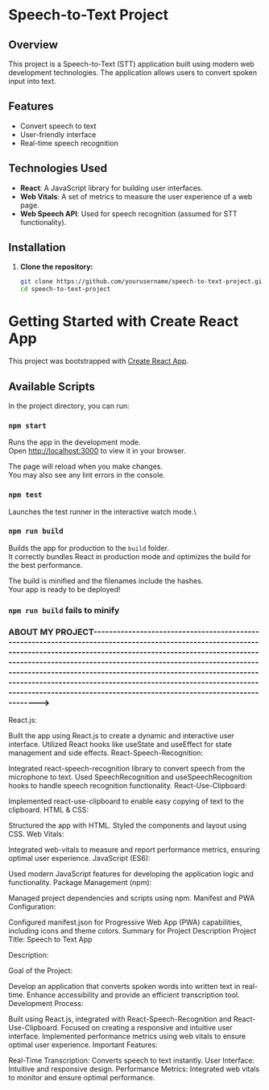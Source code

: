 # Speech-to-Text Project

## Overview

This project is a Speech-to-Text (STT) application built using modern web development technologies. The application allows users to convert spoken input into text.

## Features

- Convert speech to text
- User-friendly interface
- Real-time speech recognition

## Technologies Used

- **React**: A JavaScript library for building user interfaces.
- **Web Vitals**: A set of metrics to measure the user experience of a web page.
- **Web Speech API**: Used for speech recognition (assumed for STT functionality).

## Installation

1. **Clone the repository:**

   ```sh
   git clone https://github.com/yourusername/speech-to-text-project.git
   cd speech-to-text-project

# Getting Started with Create React App

This project was bootstrapped with [Create React App](https://github.com/facebook/create-react-app).

## Available Scripts

In the project directory, you can run:

### `npm start`

Runs the app in the development mode.\
Open [http://localhost:3000](http://localhost:3000) to view it in your browser.

The page will reload when you make changes.\
You may also see any lint errors in the console.

### `npm test`

Launches the test runner in the interactive watch mode.\

### `npm run build`

Builds the app for production to the `build` folder.\
It correctly bundles React in production mode and optimizes the build for the best performance.

The build is minified and the filenames include the hashes.\
Your app is ready to be deployed!


### `npm run build` fails to minify
### ABOUT MY PROJECT--------------------------------------------------------------------------------------------------------------------------------------------------------------------------------------------------------------------------------------------------------------------------------------------------------------------------------------------------------------------------------------------------------------------------------------------------------->

React.js:

Built the app using React.js to create a dynamic and interactive user interface.
Utilized React hooks like useState and useEffect for state management and side effects.
React-Speech-Recognition:

Integrated react-speech-recognition library to convert speech from the microphone to text.
Used SpeechRecognition and useSpeechRecognition hooks to handle speech recognition functionality.
React-Use-Clipboard:

Implemented react-use-clipboard to enable easy copying of text to the clipboard.
HTML & CSS:

Structured the app with HTML.
Styled the components and layout using CSS.
Web Vitals:

Integrated web-vitals to measure and report performance metrics, ensuring optimal user experience.
JavaScript (ES6):

Used modern JavaScript features for developing the application logic and functionality.
Package Management (npm):

Managed project dependencies and scripts using npm.
Manifest and PWA Configuration:

Configured manifest.json for Progressive Web App (PWA) capabilities, including icons and theme colors.
Summary for Project Description
Project Title: Speech to Text App

Description:

Goal of the Project:

Develop an application that converts spoken words into written text in real-time.
Enhance accessibility and provide an efficient transcription tool.
Development Process:

Built using React.js, integrated with React-Speech-Recognition and React-Use-Clipboard.
Focused on creating a responsive and intuitive user interface.
Implemented performance metrics using web vitals to ensure optimal user experience.
Important Features:

Real-Time Transcription: Converts speech to text instantly.
User Interface: Intuitive and responsive design.
Performance Metrics: Integrated web vitals to monitor and ensure optimal performance.



